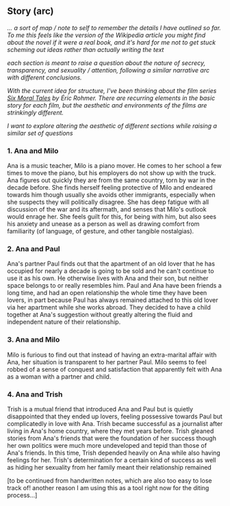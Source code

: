 ## Story (arc)

*... a sort of map / note to self to remember the details I have outlined so far. To me this feels like the version of the Wikipedia article you might find about the novel if it were a real book, and it's hard for me not to get stuck scheming out ideas rather than actually writing the text*

*each section is meant to raise a question about the nature of secrecy, transparency, and sexuality / attention, following a similar narrative arc with different conclusions.*

*With the current idea for structure, I've been thinking about the film series [Six Moral Tales](https://www.criterion.com/boxsets/417-six-moral-tales) by Éric Rohmer. There are recurring elements in the basic story for each film, but the aesthetic and environments of the films are strinkingly different.* 

*I want to explore altering the aesthetic of different sections while raising a similar set of questions*

### 1. Ana and Milo

Ana is a music teacher, Milo is a piano mover. He comes to her school a few times to move the piano, but his employers do not show up with the truck. Ana figures out quickly they are from the same country, torn by war in the decade before. She finds herself feeling protective of Milo and endeared towards him though usually she avoids other immigrants, especially when she suspects they will politically disagree. She has deep fatigue with all discussion of the war and its aftermath, and senses that Milo's outlook would enrage her. She feels guilt for this, for being with him, but also sees his anxiety and unease as a person as well as drawing comfort from familiarity (of language, of gesture, and other tangible nostalgias).

### 2. Ana and Paul

Ana's partner Paul finds out that the apartment of an old lover that he has occupied for nearly a decade is going to be sold and he can't continue to use it as his own. He otherwise lives with Ana and their son, but neither space belongs to or really resembles him. Paul and Ana have been friends a long time, and had an open relationship the whole time they have been lovers, in part because Paul has always remained attached to this old lover via her apartment while she works abroad. They decided to have a child together at Ana's suggestion without greatly altering the fluid and independent nature of their relationship.

### 3. Ana and Milo

Milo is furious to find out that instead of having an extra-marital affair with Ana, her situation is transparent to her partner Paul. Milo seems to feel robbed of a sense of conquest and satisfaction that apparently felt with Ana as a woman with a partner and child. 

### 4. Ana and Trish

Trish is a mutual friend that introduced Ana and Paul but is quietly disappointed that they ended up lovers, feeling possessive towards Paul but complicatedly in love with Ana. Trish became successful as a journalist after living in Ana's home country, where they met years before. Trish gleaned stories from Ana's friends that were the foundation of her success though her own politics were much more undeveloped and tepid than those of Ana's friends. In this time, Trish depended heavily on Ana while also having feelings for her. Trish's determination for a certain kind of success as well as hiding her sexuality from her family meant their relationship remained  
    
 [to be continued from handwritten notes, which are also too easy to lose track of! another reason I am using this as a tool right now for the diting process...]  
